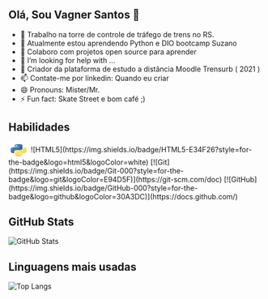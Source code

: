 ## Olá, Sou Vagner Santos 👋

- 🔭 Trabalho na torre de controle de tráfego de trens no RS.
- 🌱 Atualmente estou aprendendo Python e DIO bootcamp Suzano
- 👯 Colaboro com projetos open source para aprender
- 🤔 I’m looking for help with ...
- 💬 Criador da plataforma de estudo a distância Moodle Trensurb ( 2021 )
- 📫 Contate-me por linkedin: Quando eu criar
- 😄 Pronouns: Mister/Mr.
- ⚡ Fun fact: Skate Street e bom café
  ;)


## Habilidades
<img align="center" alt="Rafa-Python" height="30" width="40" src="https://raw.githubusercontent.com/devicons/devicon/master/icons/python/python-original.svg">
![HTML5](https://img.shields.io/badge/HTML5-E34F26?style=for-the-badge&logo=html5&logoColor=white)
[![Git](https://img.shields.io/badge/Git-000?style=for-the-badge&logo=git&logoColor=E94D5F)](https://git-scm.com/doc)
[![GitHub](https://img.shields.io/badge/GitHub-000?style=for-the-badge&logo=github&logoColor=30A3DC)](https://docs.github.com/)



## GitHub Stats
![GitHub Stats](https://github-readme-stats.vercel.app/api?username=00raoni&theme=transparent&bg_color=000&border_color=30A3DC&show_icons=true&icon_color=30A3DC&title_color=E94D5F&text_color=FFF)
## Linguagens mais usadas
![Top Langs](https://github-readme-stats-git-masterrstaa-rickstaa.vercel.app/api/top-langs/?username=00raoni&layout=compact&bg_color=000&border_color=30A3DC&title_color=E94D5F&text_color=FFF)
